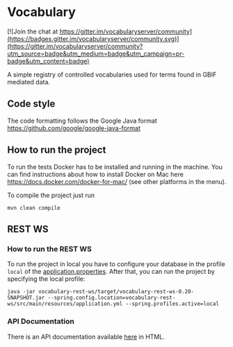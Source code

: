 # Vocabulary

[![Join the chat at https://gitter.im/vocabularyserver/community](https://badges.gitter.im/vocabularyserver/community.svg)](https://gitter.im/vocabularyserver/community?utm_source=badge&utm_medium=badge&utm_campaign=pr-badge&utm_content=badge)

A simple registry of controlled vocabularies used for terms found in GBIF mediated data.

## Code style
The code formatting follows the Google Java format https://github.com/google/google-java-format

## How to run the project

To run the tests Docker has to be installed and running in the machine. You can find instructions about how to install 
Docker on Mac here https://docs.docker.com/docker-for-mac/ (see other platforms in the menu).

To compile the project just run 
```
mvn clean compile
```


## REST WS

### How to run the REST WS
To run the project in local you have to configure your database in the profile `local` of the [application.properties](vocabulary-rest-ws/src/main/resources/application.yml).
After that, you can run the project by specifying the local profile: 

```
java -jar vocabulary-rest-ws/target/vocabulary-rest-ws-0.20-SNAPSHOT.jar --spring.config.location=vocabulary-rest-ws/src/main/resources/application.yml --spring.profiles.active=local
```

### API Documentation
There is an API documentation available [here](vocabulary-rest-ws/src/docs/generated-docs) in HTML. 
